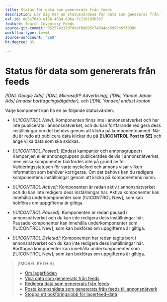 ```yaml
---
title: Status för data som genererats från feeds
description: Lär dig mer om statusvärdena för data som genereras från lagerdataflöden.
exl-id: 8e5e7649-a16b-4634-896a-7c216185b367
feature: Search Inventory Feeds
source-git-commit: 052574217d7ddafb8895c74094da5997b5ff83db
workflow-type: tm+mt
source-wordcount: '260'
ht-degree: 0%

---
```


# Status för data som genererats från feeds

*[!DNL Google Ads], [!DNL Microsoft® Advertising], [!DNL Yahoo! Japan Ads] (endast borttagningsåtgärder), och [!DNL Yandex] endast konton*

Varje komponent kan ha en av följande statusvärden:

* *[!UICONTROL New]:* Komponenten finns inte i annonsnätverket och har inte publicerats i annonsnätverket, och du kan fortfarande redigera dess inställningar om det behövs genom att klicka på komponentnamnet. När du är redo att publicera data klickar du på **[!UICONTROL Post to SE]** och ange vilka data som ska skickas.

* *[!UICONTROL Posted]:* (Endast kampanjer och annonsgrupper) Kampanjen eller annonsgruppen publicerades delvis i annonsnätverket, men vissa komponenter bokfördes inte på grund av fel. Valideringsstatusen för varje nyckelord och annons visar vilken information som behöver korrigeras. Om det behövs kan du redigera komponentens inställningar genom att klicka på komponentens namn.

* *[!UICONTROL Active]:* Komponenten är redan aktiv i annonsnätverket och du kan inte redigera dess inställningar här. Aktiva komponenter kan innehålla underkomponenter som [!UICONTROL New], som kan bokföras om uppgifterna är giltiga.

* *[!UICONTROL Paused]:* Komponenten är redan pausad i annonsnätverket och du kan inte redigera dess inställningar här. Pausade komponenter kan innehålla underkomponenter som [!UICONTROL New], som kan bokföras om uppgifterna är giltiga.

* *[!UICONTROL Deleted]:* Komponenten har redan tagits bort i annonsnätverket och du kan inte redigera dess inställningar här. Borttagna komponenter kan innehålla underkomponenter som [!UICONTROL New], som kan bokföras om uppgifterna är giltiga.

>[!MORELIKETHIS]
>
>* [Om lagerflöden](inventory-feeds-about.md)
>* [Visa data som genererats från feeds](propagated-data-view.md)
>* [Redigera data som genererats från feeds](propagated-data-edit.md)
>* [Posta kampanjdata som genererats från feeds till annonsnätverk](propagated-data-post.md)
>* [Stoppa ett bokföringsjobb för lagerfeed-data](stop-job.md)
